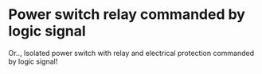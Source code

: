 # Power switch relay commanded by logic signal

Or.., Isolated power switch with relay and electrical protection commanded by logic signal!

